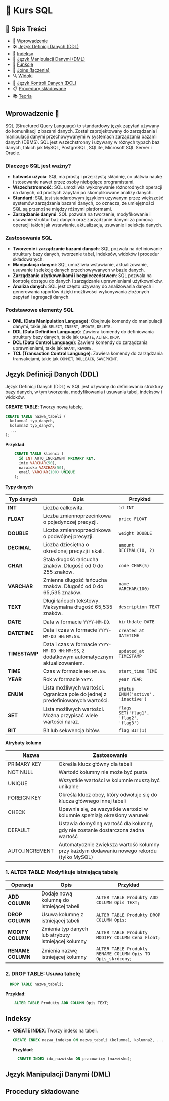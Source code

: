 # 📘 Kurs SQL


## 📄 Spis Treści

- 📖 [Wprowadzenie](#wprowadzenie)
- 🛠️ [Język Definicji Danych (DDL)](#język-definicji-danych-ddl)
- 📑 [Indeksy](#indeksy)
- 📝 [Język Manipulacji Danymi (DML)](#język-manipulacji-danymi-dml)
- 🔣 [Funkcje](#funkcje)
- 🔗 [Joins (łączenia)](#joins-łączenia)
- 🔍 [Widoki](#widoki)
- 🔐 [Język Kontroli Danych (DCL)](#język-kontroli-danych-dcl)
- 📋 [Procedury składowane](#procedury-składowane)
- 📚 [Teoria](#teoria)

## Wprowadzenie        📖
SQL (Structured Query Language) to standardowy język zapytań używany do komunikacji z bazami danych. Został zaprojektowany do zarządzania i manipulacji danymi przechowywanymi w systemach zarządzania bazami danych (DBMS). SQL jest wszechstronny i używany w różnych typach baz danych, takich jak MySQL, PostgreSQL, SQLite, Microsoft SQL Server i Oracle.

### Dlaczego SQL jest ważny?
- **Łatwość użycia**: SQL ma prostą i przejrzystą składnię, co ułatwia naukę i stosowanie nawet przez osoby niebędące programistami.
- **Wszechstronność**: SQL umożliwia wykonywanie różnorodnych operacji na danych, od prostych zapytań po skomplikowane analizy danych.
- **Standard**: SQL jest standardowym językiem używanym przez większość systemów zarządzania bazami danych, co oznacza, że umiejętności SQL są przenośne między różnymi platformami.
- **Zarządzanie danymi**: SQL pozwala na tworzenie, modyfikowanie i usuwanie struktur baz danych oraz zarządzanie danymi za pomocą operacji takich jak wstawianie, aktualizacja, usuwanie i selekcja danych.

### Zastosowania SQL
- **Tworzenie i zarządzanie bazami danych**: SQL pozwala na definiowanie struktury bazy danych, tworzenie tabel, indeksów, widoków i procedur składowanych.
- **Manipulacja danymi**: SQL umożliwia wstawianie, aktualizowanie, usuwanie i selekcję danych przechowywanych w bazie danych.
- **Zarządzanie użytkownikami i bezpieczeństwem**: SQL pozwala na kontrolę dostępu do danych i zarządzanie uprawnieniami użytkowników.
- **Analiza danych**: SQL jest często używany do analizowania danych i generowania raportów dzięki możliwości wykonywania złożonych zapytań i agregacji danych.

### Podstawowe elementy SQL
- **DML (Data Manipulation Language)**: Obejmuje komendy do manipulacji danymi, takie jak `SELECT`, `INSERT`, `UPDATE`, `DELETE`.
- **DDL (Data Definition Language)**: Zawiera komendy do definiowania struktury bazy danych, takie jak `CREATE`, `ALTER`, `DROP`.
- **DCL (Data Control Language)**: Zawiera komendy do zarządzania uprawnieniami, takie jak `GRANT`, `REVOKE`.
- **TCL (Transaction Control Language)**: Zawiera komendy do zarządzania transakcjami, takie jak `COMMIT`, `ROLLBACK`, `SAVEPOINT`.


## Język Definicji Danych (DDL)
Język Definicji Danych (DDL) w SQL jest używany do definiowania struktury bazy danych, w tym tworzenia, modyfikowania i usuwania tabel, indeksów i widoków.

**CREATE TABLE**: Tworzy nową tabelę.
  ```sql
  CREATE TABLE nazwa_tabeli (
    kolumna1 typ_danych,
    kolumna2 typ_danych,
    ...
  );

  ```
    
  **Przykład**:
  ```sql
      CREATE TABLE klienci (
        id INT AUTO_INCREMENT PRIMARY KEY,
        imie VARCHAR(50),
        nazwisko VARCHAR(50),
        email VARCHAR(100) UNIQUE
      );
  ```

**Typy danych**

| **Typ danych**       | **Opis**                                                                                         | **Przykład**                             |
|----------------------|--------------------------------------------------------------------------------------------------|-----------------------------------------|
| **INT**              | Liczba całkowita.                                                                            | `id INT`                                |
| **FLOAT**            | Liczba zmiennoprzecinkowa o pojedynczej precyzji.                                                 | `price FLOAT`                           |
| **DOUBLE**           | Liczba zmiennoprzecinkowa o podwójnej precyzji.                                                  | `weight DOUBLE`                         |
| **DECIMAL**          | Liczba dziesiętna o określonej precyzji i skali.                                                 | `amount DECIMAL(10, 2)`                 |
| **CHAR**             | Stała długość łańcucha znaków. Długość od 0 do 255 znaków.                                        | `code CHAR(5)`                          |
| **VARCHAR**          | Zmienna długość łańcucha znaków. Długość od 0 do 65,535 znaków.                                 | `name VARCHAR(100)`                     |
| **TEXT**             | Długi łańcuch tekstowy. Maksymalna długość 65,535 znaków.                                        | `description TEXT`                      |
| **DATE**             | Data w formacie `YYYY-MM-DD`.                                                                    | `birthdate DATE`                        |
| **DATETIME**         | Data i czas w formacie `YYYY-MM-DD HH:MM:SS`.                                                     | `created_at DATETIME`                   |
| **TIMESTAMP**        | Data i czas w formacie `YYYY-MM-DD HH:MM:SS`, z dodatkowym automatycznym aktualizowaniem.         | `updated_at TIMESTAMP`                  |
| **TIME**             | Czas w formacie `HH:MM:SS`.                                                                     | `start_time TIME`                       |
| **YEAR**             | Rok w formacie `YYYY`.                                                                         | `year YEAR`                             |
| **ENUM**             | Lista możliwych wartości. Ogranicza pole do jednej z predefiniowanych wartości.                    | `status ENUM('active', 'inactive')`     |
| **SET**              | Lista możliwych wartości. Można przypisać wiele wartości naraz.                                  | `flags SET('flag1', 'flag2', 'flag3')`  |
| **BIT**              | Bit lub sekwencja bitów.                                                                         | `flag BIT(1)`                           |

**Atrybuty kolumn**

| Nazwa | Zastosowanie |
|-------|--------------|
| PRIMARY KEY | Określa klucz główny dla tabeli |
| NOT NULL | Wartość kolumny nie może być pusta |
| UNIQUE | Wszystkie wartości w kolumnie muszą być unikalne |
| FOREIGN KEY | Określa klucz obcy, który odwołuje się do klucza głównego innej tabeli |
| CHECK | Upewnia się, że wszystkie wartości w kolumnie spełniają określony warunek |
| DEFAULT | Ustawia domyślną wartość dla kolumny, gdy nie zostanie dostarczona żadna wartość |
| AUTO_INCREMENT | Automatycznie zwiększa wartość kolumny przy każdym dodawaniu nowego rekordu (tylko MySQL) |

### 1. **ALTER TABLE**: Modyfikuje istniejącą tabelę
   
| **Operacja**                 | **Opis**                                        | **Przykład**                                              |
|------------------------------|-------------------------------------------------|-----------------------------------------------------------|
| **ADD COLUMN**               | Dodaje nową kolumnę do istniejącej tabeli       | ``` ALTER TABLE Produkty ADD COLUMN Opis TEXT; ```    |
| **DROP COLUMN**              | Usuwa kolumnę z istniejącej tabeli              | ``` ALTER TABLE Produkty DROP COLUMN Opis; ```        |
| **MODIFY COLUMN**            | Zmienia typ danych lub atrybuty istniejącej kolumny | ``` ALTER TABLE Produkty MODIFY COLUMN Cena Float; ``` |
| **RENAME COLUMN**            | Zmienia nazwę istniejącej kolumny               | ``` ALTER TABLE Produkty RENAME COLUMN Opis TO Opis_skrócony; ``` |

### 2. **DROP TABLE**: Usuwa tabelę
  ```sql
    DROP TABLE nazwa_tabeli;
  ```
  
  **Przykład**:
  ```sql
      ALTER TABLE Produkty ADD COLUMN Opis TEXT;
  ```


## Indeksy
- **CREATE INDEX**: Tworzy indeks na tabeli.
   
   ```sql
   CREATE INDEX nazwa_indeksu ON nazwa_tabeli (kolumna1, kolumna2, ...);
    ```
   **Przykład**:
    ```sql
      CREATE INDEX idx_nazwisko ON pracownicy (nazwisko);
    ```
## Język Manipulacji Danymi (DML)

## Procedury składowane


